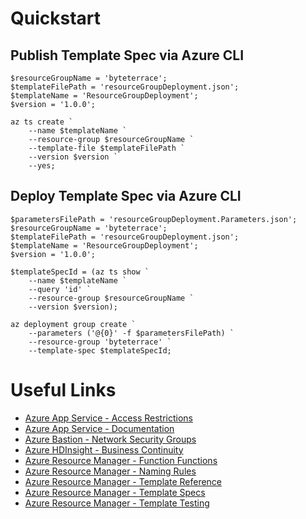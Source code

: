 # Quickstart

## Publish Template Spec via Azure CLI
```
$resourceGroupName = 'byteterrace';
$templateFilePath = 'resourceGroupDeployment.json';
$templateName = 'ResourceGroupDeployment';
$version = '1.0.0';

az ts create `
    --name $templateName `
    --resource-group $resourceGroupName `
    --template-file $templateFilePath `
    --version $version `
    --yes;
```

## Deploy Template Spec via Azure CLI
```
$parametersFilePath = 'resourceGroupDeployment.Parameters.json';
$resourceGroupName = 'byteterrace';
$templateFilePath = 'resourceGroupDeployment.json';
$templateName = 'ResourceGroupDeployment';
$version = '1.0.0';

$templateSpecId = (az ts show `
    --name $templateName `
    --query 'id' `
    --resource-group $resourceGroupName `
    --version $version);

az deployment group create `
    --parameters ('@{0}' -f $parametersFilePath) `
    --resource-group 'byteterrace' `
    --template-spec $templateSpecId;
```

# Useful Links
- [Azure App Service - Access Restrictions](https://docs.microsoft.com/en-us/azure/app-service/app-service-ip-restrictions/)
- [Azure App Service - Documentation](https://docs.microsoft.com/en-us/azure/app-service/)
- [Azure Bastion - Network Security Groups](https://docs.microsoft.com/en-us/azure/bastion/bastion-nsg/)
- [Azure HDInsight - Business Continuity](https://docs.microsoft.com/en-us/azure/hdinsight/hdinsight-business-continuity/)
- [Azure Resource Manager - Function Functions](https://docs.microsoft.com/en-us/azure/azure-resource-manager/templates/template-functions/)
- [Azure Resource Manager - Naming Rules](https://docs.microsoft.com/en-us/azure/azure-resource-manager/management/resource-name-rules/)
- [Azure Resource Manager - Template Reference](https://docs.microsoft.com/en-us/azure/templates/)
- [Azure Resource Manager - Template Specs](https://docs.microsoft.com/en-us/azure/azure-resource-manager/templates/template-specs?tabs=azure-cli)
- [Azure Resource Manager - Template Testing](https://docs.microsoft.com/en-us/azure/azure-resource-manager/templates/test-toolkit)
